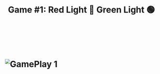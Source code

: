 <h1 align="center">Game #1: Red Light 🔴 Green Light 🟢<h1>
<br>
<br>
  
![GamePlay 1](https://media.giphy.com/media/eLotC5ZcYLikOxxnb0/giphy.gif)
